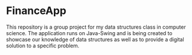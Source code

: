 # FinanceApp
This repository is a group project for my data structures class in computer science. The application runs on Java-Swing and is being created to showcase our knowledge of data structures as well as to provide a digital solution to a specific problem.
